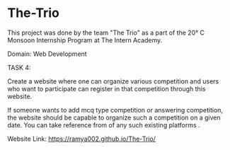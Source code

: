 # The-Trio

This project was done by the team "The Trio" as a part of the 20° C Monsoon Internship Program at The Intern Academy. 

Domain: Web Development 

TASK 4:

Create a website where one can organize various competition and users who want to participate can
register in that competition through this website.

If someone wants to add mcq type competition or answering competition, the website should be
capable to organize such a competition on a given date. You can take reference from of any such
existing platforms .

Website Link:
https://ramya002.github.io/The-Trio/
